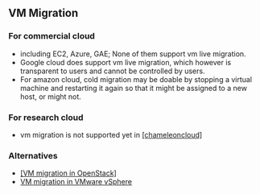 
## VM Migration

### For commercial cloud
- including EC2, Azure, GAE; None of them support vm live migration. 
- Google cloud does support vm live migration, which however is transparent to users and cannot be controlled by users. 
- For amazon cloud, cold migration may be doable by stopping a virtual machine and restarting it again so that it might be assigned to a new host, or might not.

### For research cloud
- vm migration is not supported yet in [[chameleoncloud]](https://github.com/hxwang/chameleoncloud)


### Alternatives
- [[VM migration in OpenStack]](https://github.com/hxwang/openstack)
- [VM migration in VMware vSphere](https://github.com/hxwang/vmware)
